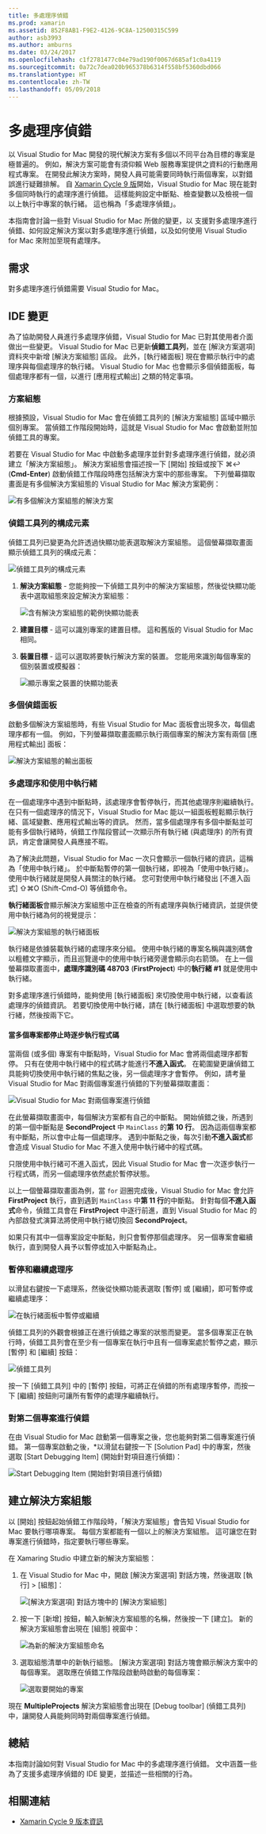 ```yaml
---
title: 多處理序偵錯
ms.prod: xamarin
ms.assetid: 852F8AB1-F9E2-4126-9C8A-12500315C599
author: asb3993
ms.author: amburns
ms.date: 03/24/2017
ms.openlocfilehash: c1f2781477c04e79ad190f0067d685af1c0a4119
ms.sourcegitcommit: 0a72c7dea020b965378b6314f558bf5360dbd066
ms.translationtype: HT
ms.contentlocale: zh-TW
ms.lasthandoff: 05/09/2018
---
```

# <a name="multi-process-debugging"></a>多處理序偵錯

以 Visual Studio for Mac 開發的現代解決方案有多個以不同平台為目標的專案是極普遍的。 例如，解決方案可能會有須仰賴 Web 服務專案提供之資料的行動應用程式專案。 在開發此解決方案時，開發人員可能需要同時執行兩個專案，以對錯誤進行疑難排解。 自 [Xamarin Cycle 9 版](https://releases.xamarin.com/stable-release-cycle-9/)開始，Visual Studio for Mac 現在能對多個同時執行的處理序進行偵錯。 這樣能夠設定中斷點、檢查變數以及檢視一個以上執行中專案的執行緒。 這也稱為「多處理序偵錯」。 

本指南會討論一些對 Visual Studio for Mac 所做的變更，以 支援對多處理序進行偵錯、如何設定解決方案以對多處理序進行偵錯，以及如何使用 Visual Studio for Mac 來附加至現有處理序。

## <a name="requirements"></a>需求

對多處理序進行偵錯需要 Visual Studio for Mac。

## <a name="ide-changes"></a>IDE 變更

為了協助開發人員進行多處理序偵錯，Visual Studio for Mac 已對其使用者介面做出一些變更。 Visual Studio for Mac 已更新**偵錯工具列**，並在 [解決方案選項] 資料夾中新增 [解決方案組態] 區段。 此外，[執行緒面板] 現在會顯示執行中的處理序與每個處理序的執行緒。 Visual Studio for Mac 也會顯示多個偵錯面板，每個處理序都有一個，以進行 [應用程式輸出] 之類的特定事項。

### <a name="solution-configurations"></a>方案組態

根據預設，Visual Studio for Mac 會在偵錯工具列的 [解決方案組態] 區域中顯示個別專案。 當偵錯工作階段開始時，這就是 Visual Studio for Mac 會啟動並附加偵錯工具的專案。

若要在 Visual Studio for Mac 中啟動多處理序並針對多處理序進行偵錯，就必須建立「解決方案組態」。 解決方案組態會描述按一下 [開始] 按鈕或按下 &#8984;&#8617; (**Cmd-Enter**) 啟動偵錯工作階段時應包括解決方案中的那些專案。 下列螢幕擷取畫面是有多個解決方案組態的 Visual Studio for Mac 解決方案範例：

![](multi-process-debugging-images/mpd01-xs.png "有多個解決方案組態的解決方案")

### <a name="parts-of-the-debug-toolbar"></a>偵錯工具列的構成元素

偵錯工具列已變更為允許透過快顯功能表選取解決方案組態。 這個螢幕擷取畫面顯示偵錯工具列的構成元素：

![](multi-process-debugging-images/mpd02-xs.png "偵錯工具列的構成元素")

1. **解決方案組態** - 您能夠按一下偵錯工具列中的解決方案組態，然後從快顯功能表中選取組態來設定解決方案組態：

    ![](multi-process-debugging-images/mpd03-xs.png "含有解決方案組態的範例快顯功能表")

2. **建置目標** - 這可以識別專案的建置目標。 這和舊版的 Visual Studio for Mac 相同。
3. **裝置目標** - 這可以選取將要執行解決方案的裝置。 您能用來識別每個專案的個別裝置或模擬器：

    ![](multi-process-debugging-images/mpd04-xs.png "顯示專案之裝置的快顯功能表")

### <a name="multiple-debug-pads"></a>多個偵錯面板

啟動多個解決方案組態時，有些 Visual Studio for Mac 面板會出現多次，每個處理序都有一個。 例如，下列螢幕擷取畫面顯示執行兩個專案的解決方案有兩個 [應用程式輸出] 面板：

![](multi-process-debugging-images/mpd05-xs.png "解決方案組態的輸出面板")

### <a name="multiple-processes-and-the-active-thread"></a>多處理序和使用中執行緒

在一個處理序中遇到中斷點時，該處理序會暫停執行，而其他處理序則繼續執行。 在只有一個處理序的情況下，Visual Studio for Mac 能以一組面板輕鬆顯示執行緒、區域變數、應用程式輸出等的資訊。 然而，當多個處理序有多個中斷點並可能有多個執行緒時，偵錯工作階段嘗試一次顯示所有執行緒 (與處理序) 的所有資訊，肯定會讓開發人員應接不暇。

為了解決此問題，Visual Studio for Mac 一次只會顯示一個執行緒的資訊，這稱為「使用中執行緒」。 於中斷點暫停的第一個執行緒，即視為「使用中執行緒」。 使用中執行緒就是開發人員關注的執行緒。 您可對使用中執行緒發出 [不進入函式] &#8679;&#8984;O (Shift-Cmd-O) 等偵錯命令。

**執行緒面板**會顯示解決方案組態中正在檢查的所有處理序與執行緒資訊，並提供使用中執行緒為何的視覺提示：

![](multi-process-debugging-images/mpd06-xs.png "解決方案組態的執行緒面板")

執行緒是依據裝載執行緒的處理序來分組。 使用中執行緒的專案名稱與識別碼會以粗體文字顯示，而且巡覽邊中的使用中執行緒旁邊會顯示向右箭頭。 在上一個螢幕擷取畫面中，**處理序識別碼 48703** (**FirstProject**) 中的**執行緒 #1** 就是使用中執行緒。

對多處理序進行偵錯時，能夠使用 [執行緒面板] 來切換使用中執行緒，以查看該處理序的偵錯資訊。 若要切換使用中執行緒，請在 [執行緒面板] 中選取想要的執行緒，然後按兩下它。

#### <a name="stepping-through-code-when-multiple-projects-are-stopped"></a>當多個專案都停止時逐步執行程式碼

當兩個 (或多個) 專案有中斷點時，Visual Studio for Mac 會將兩個處理序都暫停。 只有在使用中執行緒中的程式碼才能進行**不進入函式**。 在範圍變更讓偵錯工具能夠切換使用中執行緒的焦點之後，另一個處理序才會暫停。 例如，請考量 Visual Studio for Mac 對兩個專案進行偵錯的下列螢幕擷取畫面：

![](multi-process-debugging-images/mpd09-xs.png  "Visual Studio for Mac 對兩個專案進行偵錯")

在此螢幕擷取畫面中，每個解決方案都有自己的中斷點。 開始偵錯之後，所遇到的第一個中斷點是 **SecondProject** 中 `MainClass` 的**第 10 行**。 因為這兩個專案都有中斷點，所以會中止每一個處理序。 遇到中斷點之後，每次引動**不進入函式**都會造成 Visual Studio for Mac 不進入使用中執行緒中的程式碼。

只限使用中執行緒可不進入函式，因此 Visual Studio for Mac 會一次逐步執行一行程式碼，而另一個處理序依然處於暫停狀態。

以上一個螢幕擷取畫面為例，當 `for` 迴圈完成後，Visual Studio for Mac 會允許 **FirstProject** 執行，直到遇到 `MainClass` 中**第 11 行**的中斷點。 針對每個**不進入函式**命令，偵錯工具會在 **FirstProject** 中逐行前進，直到 Visual Studio for Mac 的內部啟發式演算法將使用中執行緒切換回 **SecondProject**。

如果只有其中一個專案設定中斷點，則只會暫停那個處理序。 另一個專案會繼續執行，直到開發人員予以暫停或加入中斷點為止。

### <a name="pausing-and-resuming-a-processes"></a>暫停和繼續處理序

以滑鼠右鍵按一下處理系，然後從快顯功能表選取 [暫停] 或 [繼續]，即可暫停或繼續處理序：

![](multi-process-debugging-images/mpd08-xs.png "在執行緒面板中暫停或繼續")

偵錯工具列的外觀會根據正在進行偵錯之專案的狀態而變更。 當多個專案正在執行時，偵錯工具列會在至少有一個專案在執行中且有一個專案處於暫停之處，顯示 [暫停] 和 [繼續] 按鈕：

![](multi-process-debugging-images/mpd07-xs.png  "偵錯工具列")

按一下 [偵錯工具列] 中的 [暫停] 按鈕，可將正在偵錯的所有處理序暫停，而按一下 [繼續] 按鈕則可讓所有暫停的處理序繼續執行。

### <a name="debugging-a-second-project"></a>對第二個專案進行偵錯

在由 Visual Studio for Mac 啟動第一個專案之後，您也能夠對第二個專案進行偵錯。 第一個專案啟動之後，*以滑鼠右鍵按一下 [Solution Pad] 中的專案，然後選取 [Start Debugging Item] \(開始針對項目進行偵錯\)：

![](multi-process-debugging-images/mpd13-xs.png  "Start Debugging Item (開始針對項目進行偵錯)")

## <a name="creating-a-solution-configuration"></a>建立解決方案組態

以 [開始] 按鈕起始偵錯工作階段時，「解決方案組態」會告知 Visual Studio for Mac 要執行哪項專案。 每個方案都能有一個以上的解決方案組態。 這可讓您在對專案進行偵錯時，指定要執行哪些專案。

在 Xamaring Studio 中建立新的解決方案組態：

1. 在 Visual Studio for Mac 中，開啟 [解決方案選項] 對話方塊，然後選取 [執行] > [組態]：

    ![](multi-process-debugging-images/mpd10-xs.png "[解決方案選項] 對話方塊中的 [解決方案組態]")

2. 按一下 [新增] 按鈕，輸入新解決方案組態的名稱，然後按一下 [建立]。 新的解決方案組態會出現在 [組態] 視窗中：

    ![](multi-process-debugging-images/mpd11-xs.png  "為新的解決方案組態命名")

3. 選取組態清單中的新執行組態。 [解決方案選項] 對話方塊會顯示解決方案中的每個專案。 選取應在偵錯工作階段啟動時啟動的每個專案：

    ![](multi-process-debugging-images/mpd12-xs.png "選取要開始的專案")

現在 **MultipleProjects** 解決方案組態會出現在 [Debug toolbar] \(偵錯工具列\) 中，讓開發人員能夠同時對兩個專案進行偵錯。

## <a name="summary"></a>總結

本指南討論如何對 Visual Studio for Mac 中的多處理序進行偵錯。 文中涵蓋一些為了支援多處理序偵錯的 IDE 變更，並描述一些相關的行為。

## <a name="related-links"></a>相關連結

- [Xamarin Cycle 9 版本資訊](https://releases.xamarin.com/stable-release-cycle-9/)

